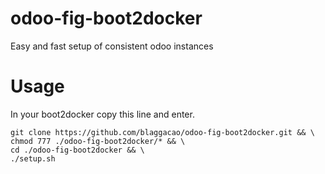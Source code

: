 odoo-fig-boot2docker
====================

Easy and fast setup of consistent odoo instances

Usage
=====
In your boot2docker copy this line and enter.

```
git clone https://github.com/blaggacao/odoo-fig-boot2docker.git && \
chmod 777 ./odoo-fig-boot2docker/* && \
cd ./odoo-fig-boot2docker && \
./setup.sh
```
